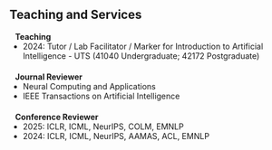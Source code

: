 ## Teaching and Services


<h4 style="margin: 0 10px 0;">Teaching</h4>

<ul style="margin: 0 0 20px;">
  <li>2024: Tutor / Lab Facilitator / Marker for Introduction to Artificial Intelligence - UTS (41040 Undergraduate; 42172 Postgraduate)</li>
</ul>


<h4 style="margin:0 10px 0;">Journal Reviewer</h4>

<ul style="margin:0 0 20px;">
  <li><autocolor>Neural Computing and Applications</autocolor></li>
  <li><autocolor>IEEE Transactions on Artificial Intelligence</autocolor></li>
</ul>

<h4 style="margin:0 10px 0;">Conference Reviewer</h4>
<ul style="margin:0 0 20px;">
  <li><autocolor>2025: ICLR, ICML, NeurIPS, COLM, EMNLP</autocolor></li>
  <li><autocolor>2024: ICLR, ICML, NeurIPS, AAMAS, ACL, EMNLP</autocolor></li>
</ul>